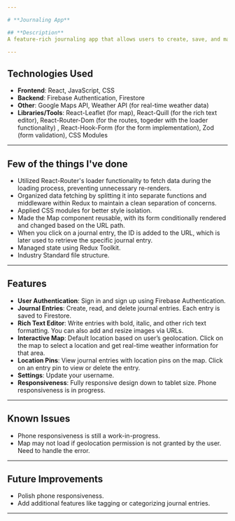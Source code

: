 ```yaml
---

# **Journaling App**

## **Description**
A feature-rich journaling app that allows users to create, save, and manage journal entries with integrated maps and real-time weather data. The app uses Firebase for authentication and Firestore for data storage. Key features include a rich text editor, image embedding, customizable settings, and a geolocation map that pins the location of each journal entry.

---
```


## **Technologies Used**
- **Frontend**: React, JavaScript, CSS
- **Backend**: Firebase Authentication, Firestore
- **Other**: Google Maps API, Weather API (for real-time weather data)
- **Libraries/Tools**: React-Leaflet (for map), React-Quill (for the rich text editor), React-Router-Dom (for the routes, togeder with the loader functionality) , React-Hook-Form (for the form implementation), Zod (form validation), CSS Modules

---

## **Few of the things I've done**

- Utilized React-Router's loader functionality to fetch data during the loading process, preventing unnecessary re-renders.
- Organized data fetching by splitting it into separate functions and middleware within Redux to maintain a clean separation of concerns.
- Applied CSS modules for better style isolation.
- Made the Map component reusable, with its form conditionally rendered and changed based on the URL path.
- When you click on a journal entry, the ID is added to the URL, which is later used to retrieve the specific journal entry.
- Managed state using Redux Toolkit.
- Industry Standard file structure.

---

## **Features**
- **User Authentication**: Sign in and sign up using Firebase Authentication.
- **Journal Entries**: Create, read, and delete journal entries. Each entry is saved to Firestore.
- **Rich Text Editor**: Write entries with bold, italic, and other rich text formatting. You can also add and resize images via URLs.
- **Interactive Map**: Default location based on user’s geolocation. Click on the map to select a location and get real-time weather information for that area.
- **Location Pins**: View journal entries with location pins on the map. Click on an entry pin to view or delete the entry.
- **Settings**: Update your username.
- **Responsiveness**: Fully responsive design down to tablet size. Phone responsiveness is in progress.

---

## **Known Issues**
- Phone responsiveness is still a work-in-progress.
- Map may not load if geolocation permission is not granted by the user. Need to handle the error.

---

## **Future Improvements**
- Polish phone responsiveness.
- Add additional features like tagging or categorizing journal entries.

---
